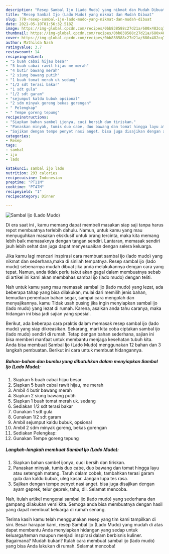 ```yaml
---
description: "Resep Sambal Ijo (Lado Mudo) yang nikmat dan Mudah Dibuat"
title: "Resep Sambal Ijo (Lado Mudo) yang nikmat dan Mudah Dibuat"
slug: 778-resep-sambal-ijo-lado-mudo-yang-nikmat-dan-mudah-dibuat
date: 2021-05-10T01:56:32.518Z
image: https://img-global.cpcdn.com/recipes/0bb838588c27d21a/680x482cq70/sambal-ijo-lado-mudo-foto-resep-utama.jpg
thumbnail: https://img-global.cpcdn.com/recipes/0bb838588c27d21a/680x482cq70/sambal-ijo-lado-mudo-foto-resep-utama.jpg
cover: https://img-global.cpcdn.com/recipes/0bb838588c27d21a/680x482cq70/sambal-ijo-lado-mudo-foto-resep-utama.jpg
author: Mathilda Nash
ratingvalue: 3.7
reviewcount: 14
recipeingredient:
- "5 buah cabai hijau besar"
- "5 buah cabai rawit hijau me merah"
- "4 butir bawang merah"
- "2 siung bawang putih"
- "1 buah tomat merah uk sedang"
- "1/2 sdt terasi bakar"
- "1 sdt gula"
- "1/2 sdt garam"
- "sejumput kaldu bubuk opsional"
- "2 sdm minyak goreng bekas gorengan"
- " Pelengkap"
- " Tempe goreng tepung"
recipeinstructions:
- "Siapkan bahan sambel ijonya, cuci bersih dan tiriskan."
- "Panaskan minyak, tumis duo cabe, duo bawang dan tomat hingga layu atau setengah matang. Taruh dalam cobek, tambahkan terasi garam gula dan kaldu bubuk, uleg kasar. Jangan lupa tes rasa."
- "Sajikan dengan tempe penyet nasi anget. bisa juga disajikan dengan ayam geprek, telur geprek, tahu, dll. Selamat mencoba."
categories:
- Resep
tags:
- sambal
- ijo
- lado

katakunci: sambal ijo lado 
nutrition: 293 calories
recipecuisine: Indonesian
preptime: "PT11M"
cooktime: "PT47M"
recipeyield: "1"
recipecategory: Dinner

---
```



![Sambal Ijo (Lado Mudo)](https://img-global.cpcdn.com/recipes/0bb838588c27d21a/680x482cq70/sambal-ijo-lado-mudo-foto-resep-utama.jpg)

Di era  saat ini , kamu memang dapat membeli masakan siap saji tanpa harus repot membuatnya terlebih dahulu. Namun, untuk kamu yang mau menyuguhkan masakan eksklusif untuk orang tercinta, maka kita memang lebih baik memasaknya dengan tangan sendiri. Lantaran, memasak sendiri jauh lebih sehat dan juga dapat menyesuaikan dengan selera keluarga.

Jika kamu lagi mencari inspirasi cara membuat sambal ijo (lado mudo) yang nikmat dan sederhana,maka di sinilah tempatnya. Resep sambal ijo (lado mudo)  sebenarnya mudah dibuat jika anda melakukannya dengan cara yang tepat. Namun, anda tidak perlu takut akan gagal dalam membuatnya 
sebab di artikel ini kami akan membahas sambal ijo (lado mudo) dengan teliti.  



Nah untuk kamu yang mau memasak sambal ijo (lado mudo) yang lezat, ada beberapa tahap yang bisa dilakukan, mulai dari memilih jenis bahan, kemudian penentuan bahan segar, sampai cara mengolah dan menyajikannya. kamu Tidak usah pusing jika ingin menyiapkan sambal ijo (lado mudo) yang lezat di rumah. Karena, asalkan anda  tahu caranya, maka hidangan ini bisa jadi sajian yang spesial.

Berikut, ada beberapa cara praktis  dalam memasak resep sambal ijo (lado mudo) yang siap dikreasikan. Sekarang, mari kita coba ciptakan sambal ijo (lado mudo) sendiri di rumah. Tetap dengan bahan sederhana, sajian ini bisa memberi manfaat untuk membantu menjaga kesehatan tubuh kita. Anda bisa membuat Sambal Ijo (Lado Mudo) menggunakan 12 bahan dan 3 langkah pembuatan. Berikut ini cara untuk membuat hidangannya.

<!--inarticleads1-->

##### Bahan-bahan dan bumbu yang dibutuhkan dalam menyiapkan Sambal Ijo (Lado Mudo):

1. Siapkan 5 buah cabai hijau besar
1. Siapkan 5 buah cabai rawit hijau, me merah
1. Ambil 4 butir bawang merah
1. Siapkan 2 siung bawang putih
1. Siapkan 1 buah tomat merah uk. sedang
1. Sediakan 1/2 sdt terasi bakar
1. Gunakan 1 sdt gula
1. Gunakan 1/2 sdt garam
1. Ambil sejumput kaldu bubuk, opsional
1. Ambil 2 sdm minyak goreng, bekas gorengan
1. Sediakan  Pelengkap:
1. Gunakan  Tempe goreng tepung




<!--inarticleads2-->

##### Langkah-langkah membuat Sambal Ijo (Lado Mudo):

1. Siapkan bahan sambel ijonya, cuci bersih dan tiriskan.
1. Panaskan minyak, tumis duo cabe, duo bawang dan tomat hingga layu atau setengah matang. Taruh dalam cobek, tambahkan terasi garam gula dan kaldu bubuk, uleg kasar. Jangan lupa tes rasa.
1. Sajikan dengan tempe penyet nasi anget. bisa juga disajikan dengan ayam geprek, telur geprek, tahu, dll. Selamat mencoba.




Nah, itulah artikel mengenai  sambal ijo (lado mudo)  yang sederhana dan gampang dilakukan versi kita. Semoga anda bisa membuatnya dengan hasil yang dapat membuat keluarga di rumah senang. 

Terima kasih kamu telah menggunakan resep yang tim kami tampilkan di sini. Besar harapan kami, resep  Sambal Ijo (Lado Mudo) yang mudah di atas dapat membantu Anda menyiapkan hidangan yang sedap untuk keluarga/teman maupun menjadi inspirasi dalam berbisnis kuliner. Bagaimana? Mudah bukan? Itulah cara membuat sambal ijo (lado mudo) yang bisa Anda lakukan di rumah. Selamat mencoba!

